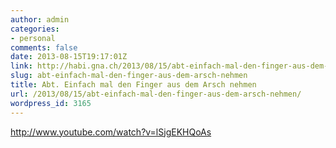 ```yaml
---
author: admin
categories:
- personal
comments: false
date: 2013-08-15T19:17:01Z
link: http://habi.gna.ch/2013/08/15/abt-einfach-mal-den-finger-aus-dem-arsch-nehmen/
slug: abt-einfach-mal-den-finger-aus-dem-arsch-nehmen
title: Abt. Einfach mal den Finger aus dem Arsch nehmen
url: /2013/08/15/abt-einfach-mal-den-finger-aus-dem-arsch-nehmen/
wordpress_id: 3165
---
```


http://www.youtube.com/watch?v=lSjgEKHQoAs
